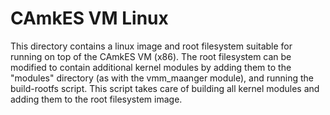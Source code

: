 CAmkES VM Linux
===============

This directory contains a linux image and root filesystem suitable for running
on top of the CAmkES VM (x86). The root filesystem can be modified to contain
additional kernel modules by adding them to the "modules" directory (as with the
vmm_maanger module), and running the build-rootfs script. This script takes care
of building all kernel modules and adding them to the root filesystem image.
